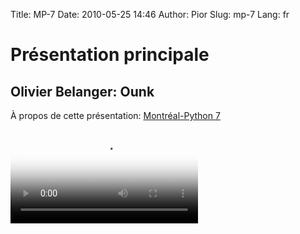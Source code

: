 Title: MP-7
Date: 2010-05-25 14:46
Author: Pior
Slug: mp-7
Lang: fr

<p>
<style>#sidebar { display:none;} #content { width: 740px !important; } </style>
</p>

Présentation principale
=======================

Olivier Belanger: Ounk
----------------------

À propos de cette présentation: [Montréal-Python 7][]   

<video controls poster="http://montrealpython.org/videos/Montreal-Python-7-Olivier-Belanger-Ounk.jpg">
<source src="http://montrealpython.org/videos/Montreal-Python-7-Olivier-Belanger-Ounk.ogg" type="video/ogg"></source>
<source src="http://montrealpython.org/videos/Montreal-Python-7-Olivier-Belanger-Ounk.mp4" type="video/mp4"></source>
Your browser doesn't support HTML5. Please use the download link. If you
use Safari and want to use a libre format, install the Xiph QuickTime
Component at http://www.xiph.org/quicktime </video><!--:-->

</p>

  [Montréal-Python 7]: http://wiki.montrealpython.org/index.php/Montréal-Python_7

